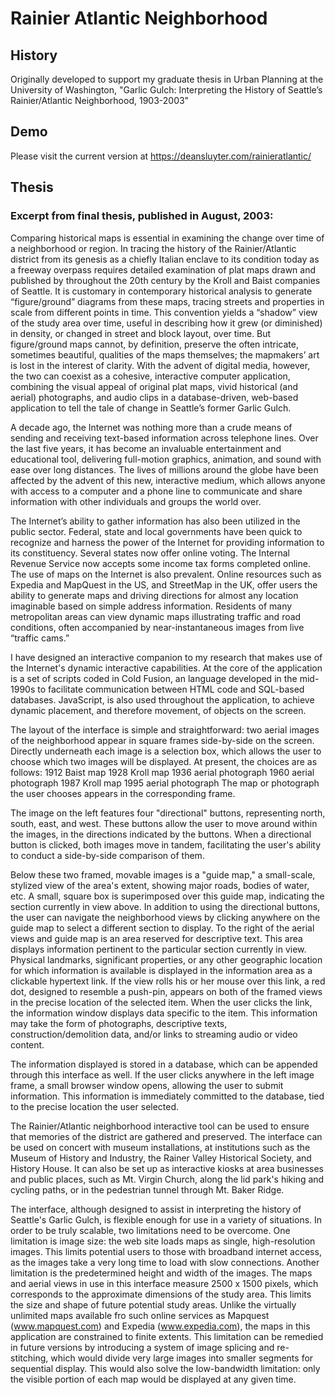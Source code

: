 # Rainier Atlantic Neighborhood

## History
Originally developed to support my graduate thesis in Urban Planning at the University of Washington, "Garlic Gulch: Interpreting the History of Seattle’s Rainier/Atlantic Neighborhood, 1903-2003"

## Demo 
Please visit the current version at https://deansluyter.com/rainieratlantic/

## Thesis
### Excerpt from final thesis, published in August, 2003:

Comparing historical maps is essential in examining the change over time of a neighborhood or region.  In tracing the history of the Rainier/Atlantic district from its genesis as a chiefly Italian enclave to its condition today as a freeway overpass requires detailed examination of plat maps drawn and published by throughout the 20th century by the Kroll and Baist companies of Seattle.  It is customary in contemporary historical analysis to generate “figure/ground” diagrams from these maps, tracing streets and properties in scale from different points in time.  This convention yields a “shadow” view of the study area over time, useful in describing how it grew (or diminished) in density, or changed in street and block layout, over time.  But figure/ground maps cannot, by definition, preserve the often intricate, sometimes beautiful, qualities of the maps themselves; the mapmakers’ art is lost in the interest of clarity.  With the advent of digital media, however, the two can coexist as a cohesive, interactive computer application, combining the visual appeal of original plat maps, vivid historical (and aerial) photographs, and audio clips in a database-driven, web-based application to tell the tale of change in Seattle’s former Garlic Gulch.

A decade ago, the Internet was nothing more than a crude means of sending and receiving text-based information across telephone lines.  Over the last five years, it has become an invaluable entertainment and educational tool, delivering full-motion graphics, animation, and sound with ease over long distances.  The lives of millions around the globe have been affected by the advent of this new, interactive medium, which allows anyone with access to a computer and a phone line to communicate and share information with other individuals and groups the world over.

The Internet’s ability to gather information has also been utilized in the public sector.  Federal, state and local governments have been quick to recognize and harness the power of the Internet for providing information to its constituency.  Several states now offer online voting.  The Internal Revenue Service now accepts some income tax forms completed online.  The use of maps on the Internet is also prevalent.  Online resources such as Expedia and MapQuest in the US, and StreetMap in the UK, offer users the ability to generate maps and driving directions for almost any location imaginable based on simple address information.  Residents of many metropolitan areas can view dynamic maps illustrating traffic and road conditions, often accompanied by near-instantaneous images from live “traffic cams.”  

I have designed an interactive companion to my research that makes use of the Internet's dynamic interactive capabilities.  At the core of the application is a set of scripts coded in Cold Fusion, an language developed in the mid-1990s to facilitate communication between HTML code and SQL-based databases.  JavaScript, is also used throughout the application, to achieve dynamic placement, and therefore movement, of objects on the screen.

The layout of the interface is simple and straightforward:  two aerial images of the neighborhood appear in square frames side-by-side on the screen.  Directly underneath each image is a selection box, which allows the user to choose which two images will be displayed.  At present, the choices are as follows:
1912 Baist map
1928 Kroll map
1936 aerial photograph
1960 aerial photograph
1987 Kroll map
1995 aerial photograph
The map or photograph the user chooses appears in the corresponding frame.

The image on the left features four "directional" buttons, representing north, south, east, and west.  These buttons allow the user to move around within the images, in the directions indicated by the buttons.  When a directional button is clicked, both images move in tandem, facilitating the user's ability to conduct a side-by-side comparison of them.

Below these two framed, movable images is a "guide map," a small-scale, stylized view of the area's extent, showing major roads, bodies of water, etc.  A small, square box is superimposed over this guide map, indicating the section currently in view above.  In addition to using the directional buttons, the user can navigate the neighborhood views by clicking anywhere on the guide map to select a different section to display.
To the right of the aerial views and guide map is an area reserved for descriptive text.  This area displays information pertinent to the particular section currently in view.  Physical landmarks, significant properties, or any other geographic location for which information is available is displayed in the information area as a clickable hypertext link.  If the view rolls his or her mouse over this link, a red dot, designed to resemble a push-pin, appears on both of the framed views in the precise location of the selected item.  When the user clicks the link, the information window displays data specific to the item.  This information may take the form of photographs, descriptive texts, construction/demolition data, and/or links to streaming audio or video content.

The information displayed is stored in a database, which can be appended through this interface as well.  If the user clicks anywhere in the left image frame, a small browser window opens, allowing the user to submit information.  This information is immediately committed to the database, tied to the precise location the user selected.

The Rainier/Atlantic neighborhood interactive tool can be used to ensure that memories of the district are gathered and preserved.  The interface can be used on concert with museum installations, at institutions such as the Museum of History and Industry, the Rainer Valley Historical Society, and History House.  It can also be set up as interactive kiosks at area businesses and public places, such as Mt. Virgin Church, along the lid park's hiking and cycling paths, or in the pedestrian tunnel through Mt. Baker Ridge.

The interface, although designed to assist in interpreting the history of Seattle's Garlic Gulch, is flexible enough for use in a variety of situations.  In order to be truly scalable, two limitations need to be overcome.  One limitation is image size:  the web site loads maps as single, high-resolution images.  This limits potential users to those with broadband internet access, as the images take a very long time to load with slow connections.  Another limitation is the predetermined height and width of the images.  The maps and aerial views in use in this interface measure 2500 x 1500 pixels, which corresponds to the approximate dimensions of the study area.  This limits the size and shape of future potential study areas.  Unlike the virtually unlimited maps available fro such online services as Mapquest (www.mapquest.com) and Expedia (www.expedia.com), the maps in this application are constrained to finite extents.  This limitation can be remedied in future versions by introducing a system of image splicing and re-stitching, which would divide very large images into smaller segments for sequential display.  This would also solve the low-bandwidth limitation:  only the visible portion of each map would be displayed at any given time.
